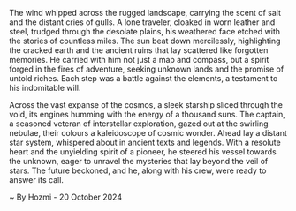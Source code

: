 
The wind whipped across the rugged landscape, carrying the scent of salt and the distant cries of gulls. A lone traveler, cloaked in worn leather and steel, trudged through the desolate plains, his weathered face etched with the stories of countless miles. The sun beat down mercilessly, highlighting the cracked earth and the ancient ruins that lay scattered like forgotten memories. He carried with him not just a map and compass, but a spirit forged in the fires of adventure, seeking unknown lands and the promise of untold riches. Each step was a battle against the elements, a testament to his indomitable will.

Across the vast expanse of the cosmos, a sleek starship sliced through the void, its engines humming with the energy of a thousand suns. The captain, a seasoned veteran of interstellar exploration, gazed out at the swirling nebulae, their colours a kaleidoscope of cosmic wonder. Ahead lay a distant star system, whispered about in ancient texts and legends. With a resolute heart and the unyielding spirit of a pioneer, he steered his vessel towards the unknown, eager to unravel the mysteries that lay beyond the veil of stars. The future beckoned, and he, along with his crew, were ready to answer its call. 

~ By Hozmi - 20 October 2024
